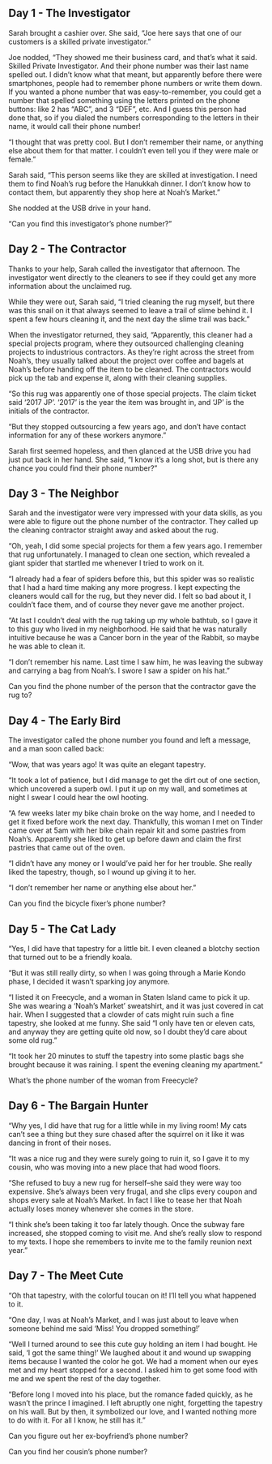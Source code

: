 ## Day 1 - The Investigator

Sarah brought a cashier over. She said, “Joe here says that one of our customers is a skilled private investigator.”

Joe nodded, “They showed me their business card, and that’s what it said. Skilled Private Investigator. And their phone number was their last name spelled out. I didn’t know what that meant, but apparently before there were smartphones, people had to remember phone numbers or write them down. If you wanted a phone number that was easy-to-remember, you could get a number that spelled something using the letters printed on the phone buttons: like 2 has “ABC”, and 3 “DEF”, etc. And I guess this person had done that, so if you dialed the numbers corresponding to the letters in their name, it would call their phone number!

“I thought that was pretty cool. But I don’t remember their name, or anything else about them for that matter. I couldn’t even tell you if they were male or female.”

Sarah said, “This person seems like they are skilled at investigation. I need them to find Noah’s rug before the Hanukkah dinner. I don’t know how to contact them, but apparently they shop here at Noah’s Market.”

She nodded at the USB drive in your hand.

“Can you find this investigator’s phone number?”


## Day 2 - The Contractor

Thanks to your help, Sarah called the investigator that afternoon. The investigator went directly to the cleaners to see if they could get any more information about the unclaimed rug.

While they were out, Sarah said, “I tried cleaning the rug myself, but there was this snail on it that always seemed to leave a trail of slime behind it. I spent a few hours cleaning it, and the next day the slime trail was back.”

When the investigator returned, they said, “Apparently, this cleaner had a special projects program, where they outsourced challenging cleaning projects to industrious contractors. As they’re right across the street from Noah’s, they usually talked about the project over coffee and bagels at Noah’s before handing off the item to be cleaned. The contractors would pick up the tab and expense it, along with their cleaning supplies.

“So this rug was apparently one of those special projects. The claim ticket said ‘2017 JP’. ‘2017’ is the year the item was brought in, and ‘JP’ is the initials of the contractor.

“But they stopped outsourcing a few years ago, and don’t have contact information for any of these workers anymore.”

Sarah first seemed hopeless, and then glanced at the USB drive you had just put back in her hand. She said, “I know it’s a long shot, but is there any chance you could find their phone number?”


## Day 3 - The Neighbor

Sarah and the investigator were very impressed with your data skills, as you were able to figure out the phone number of the contractor. They called up the cleaning contractor straight away and asked about the rug.

“Oh, yeah, I did some special projects for them a few years ago. I remember that rug unfortunately. I managed to clean one section, which revealed a giant spider that startled me whenever I tried to work on it.

“I already had a fear of spiders before this, but this spider was so realistic that I had a hard time making any more progress. I kept expecting the cleaners would call for the rug, but they never did. I felt so bad about it, I couldn’t face them, and of course they never gave me another project.

“At last I couldn’t deal with the rug taking up my whole bathtub, so I gave it to this guy who lived in my neighborhood. He said that he was naturally intuitive because he was a Cancer born in the year of the Rabbit, so maybe he was able to clean it.

“I don’t remember his name. Last time I saw him, he was leaving the subway and carrying a bag from Noah’s. I swore I saw a spider on his hat.”

Can you find the phone number of the person that the contractor gave the rug to?


## Day 4 - The Early Bird

The investigator called the phone number you found and left a message, and a man soon called back:

“Wow, that was years ago! It was quite an elegant tapestry.

“It took a lot of patience, but I did manage to get the dirt out of one section, which uncovered a superb owl. I put it up on my wall, and sometimes at night I swear I could hear the owl hooting.

“A few weeks later my bike chain broke on the way home, and I needed to get it fixed before work the next day. Thankfully, this woman I met on Tinder came over at 5am with her bike chain repair kit and some pastries from Noah’s. Apparently she liked to get up before dawn and claim the first pastries that came out of the oven.

“I didn’t have any money or I would’ve paid her for her trouble. She really liked the tapestry, though, so I wound up giving it to her.

“I don’t remember her name or anything else about her.”

Can you find the bicycle fixer’s phone number?


## Day 5 - The Cat Lady

“Yes, I did have that tapestry for a little bit. I even cleaned a blotchy section that turned out to be a friendly koala.

“But it was still really dirty, so when I was going through a Marie Kondo phase, I decided it wasn’t sparking joy anymore.

“I listed it on Freecycle, and a woman in Staten Island came to pick it up. She was wearing a ‘Noah’s Market’ sweatshirt, and it was just covered in cat hair. When I suggested that a clowder of cats might ruin such a fine tapestry, she looked at me funny. She said “I only have ten or eleven cats, and anyway they are getting quite old now, so I doubt they’d care about some old rug.”

“It took her 20 minutes to stuff the tapestry into some plastic bags she brought because it was raining. I spent the evening cleaning my apartment.”

What’s the phone number of the woman from Freecycle?


## Day 6 - The Bargain Hunter

“Why yes, I did have that rug for a little while in my living room! My cats can’t see a thing but they sure chased after the squirrel on it like it was dancing in front of their noses.

“It was a nice rug and they were surely going to ruin it, so I gave it to my cousin, who was moving into a new place that had wood floors.

“She refused to buy a new rug for herself–she said they were way too expensive. She’s always been very frugal, and she clips every coupon and shops every sale at Noah’s Market. In fact I like to tease her that Noah actually loses money whenever she comes in the store.

“I think she’s been taking it too far lately though. Once the subway fare increased, she stopped coming to visit me. And she’s really slow to respond to my texts. I hope she remembers to invite me to the family reunion next year.”


## Day 7 - The Meet Cute
“Oh that tapestry, with the colorful toucan on it! I’ll tell you what happened to it.

“One day, I was at Noah’s Market, and I was just about to leave when someone behind me said ‘Miss! You dropped something!’

“Well I turned around to see this cute guy holding an item I had bought. He said, ‘I got the same thing!’ We laughed about it and wound up swapping items because I wanted the color he got. We had a moment when our eyes met and my heart stopped for a second. I asked him to get some food with me and we spent the rest of the day together.

“Before long I moved into his place, but the romance faded quickly, as he wasn’t the prince I imagined. I left abruptly one night, forgetting the tapestry on his wall. But by then, it symbolized our love, and I wanted nothing more to do with it. For all I know, he still has it.”

Can you figure out her ex-boyfriend’s phone number?

Can you find her cousin’s phone number?



